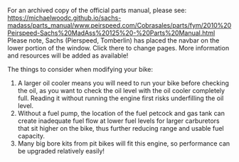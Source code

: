 For an archived copy of the official parts manual, please see: https://michaelwoodc.github.io/sachs-madass/parts_manual/www.peirspeed.com/Cobrasales/parts/fym/2010%20Peirspeed-Sachs%20MadAss%20125%20-%20Parts%20Manual.html
Please note, Sachs (Pierspeed, Tomberlin) has placed the navbar on the lower portion of the window.  Click there to change pages.
More information and resources will be added as available!

The things to consider when modifying your bike:
1. A larger oil cooler means you will need to run your bike before checking the oil, as you want to check the oil level with the oil cooler completely full.  Reading it without running the engine first risks underfilling the oil level.
2. Without a fuel pump, the location of the fuel petcock and gas tank can create inadequate fuel flow at lower fuel levels for larger carburetors that sit higher on the bike, thus further reducing range and usable fuel capacity.  
3. Many big bore kits from pit bikes will fit this engine, so performance can be upgraded relatively easily!

